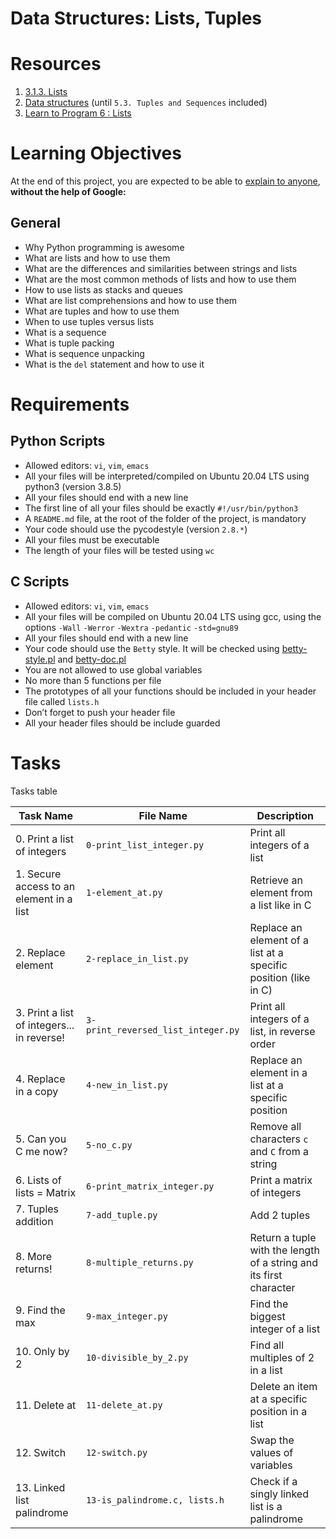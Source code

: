 # Data Structures: Lists, Tuples

# Resources
1. [3.1.3. Lists](https://docs.python.org/3/tutorial/introduction.html#lists)
2. [Data structures](https://docs.python.org/3/tutorial/datastructures.html) (until `5.3. Tuples and Sequences` included)
3. [Learn to Program 6 : Lists](https://www.youtube.com/watch?v=A1HUzrvS-Pw)

# Learning Objectives
At the end of this project, you are expected to be able to [explain to anyone](https://fs.blog/feynman-learning-technique/?fbclid=IwAR2K5_BGPVo0QjJXkOIIqNsqcXK4lTskPWJvA0asKQIGtCPWaQBdKmj1Ztg), **without the help of Google:**

## General
* Why Python programming is awesome
* What are lists and how to use them
* What are the differences and similarities between strings and lists
* What are the most common methods of lists and how to use them
* How to use lists as stacks and queues
* What are list comprehensions and how to use them
* What are tuples and how to use them
* When to use tuples versus lists
* What is a sequence
* What is tuple packing
* What is sequence unpacking
* What is the `del` statement and how to use it

# Requirements
## Python Scripts
* Allowed editors: `vi`, `vim`, `emacs`
* All your files will be interpreted/compiled on Ubuntu 20.04 LTS using python3 (version 3.8.5)
* All your files should end with a new line
* The first line of all your files should be exactly `#!/usr/bin/python3`
* A `README.md` file, at the root of the folder of the project, is mandatory
* Your code should use the pycodestyle (version `2.8.*`)
* All your files must be executable
* The length of your files will be tested using `wc`

## C Scripts
* Allowed editors: `vi`, `vim`, `emacs`
* All your files will be compiled on Ubuntu 20.04 LTS using gcc, using the options `-Wall` `-Werror` `-Wextra` `-pedantic` `-std=gnu89`
* All your files should end with a new line
* Your code should use the `Betty` style. It will be checked using [betty-style.pl](https://github.com/holbertonschool/Betty/blob/master/betty-style.pl) and [betty-doc.pl](https://github.com/holbertonschool/Betty/blob/master/betty-doc.pl)
* You are not allowed to use global variables
* No more than 5 functions per file
* The prototypes of all your functions should be included in your header file called `lists.h`
* Don’t forget to push your header file
* All your header files should be include guarded

# Tasks
Tasks table

| Task Name  | File Name | Description |
| --------------- | ------------------------------ |---------------------------------------------------------------|
| 0. Print a list of integers | `0-print_list_integer.py` | Print all integers of a list |
| 1. Secure access to an element in a list | `1-element_at.py` | Retrieve an element from a list like in C |
| 2. Replace element | `2-replace_in_list.py` | Replace an element of a list at a specific position (like in C) |
| 3. Print a list of integers... in reverse! | `3-print_reversed_list_integer.py` | Print all integers of a list, in reverse order |
| 4. Replace in a copy | `4-new_in_list.py` | Replace an element in a list at a specific position |
| 5. Can you C me now? | `5-no_c.py` | Remove all characters `c` and `C` from a string |
| 6. Lists of lists = Matrix | `6-print_matrix_integer.py` | Print a matrix of integers |
| 7. Tuples addition | `7-add_tuple.py` | Add 2 tuples |
| 8. More returns! | `8-multiple_returns.py` | Return a tuple with the length of a string and its first character |
| 9. Find the max | `9-max_integer.py` | Find the biggest integer of a list |
| 10. Only by 2 | `10-divisible_by_2.py` | Find all multiples of 2 in a list |
| 11. Delete at | `11-delete_at.py` | Delete an item at a specific position in a list |
| 12. Switch | `12-switch.py` | Swap the values of variables |
| 13. Linked list palindrome | `13-is_palindrome.c, lists.h` | Check if a singly linked list is a palindrome |

